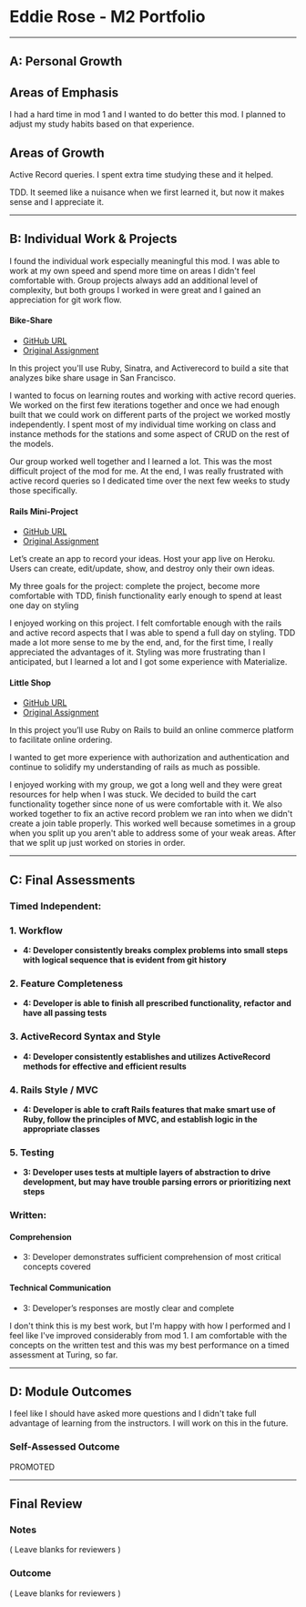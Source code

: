 # Eddie Rose - M2 Portfolio

-----------------------

## A: Personal Growth

## Areas of Emphasis

I had a hard time in mod 1 and I wanted to do better this mod.  I planned to adjust my study habits based on that experience.

## Areas of Growth

Active Record queries.  I spent extra time studying these and it helped.

TDD. It seemed like a nuisance when we first learned it, but now it makes sense and I appreciate it.

-----------------------

## B: Individual Work & Projects

I found the individual work especially meaningful this mod.  I was able to work at my own speed and spend more time on areas I didn't feel comfortable with.  Group projects always add an additional level of complexity, but both groups I worked in were great and I gained an  appreciation for git work flow.

#### Bike-Share

* [GitHub URL](https://github.com/DesTodo/bike-share)
* [Original Assignment](https://github.com/turingschool/bike-share)

In this project you'll use Ruby, Sinatra, and Activerecord to build a site that analyzes bike share usage in San Francisco.

I wanted to focus on learning routes and working with active record queries.  We worked on the first few iterations together and once we had enough built that we could work on different parts of the project we worked mostly independently.  I spent most of my individual time working on class and instance methods for the stations and some aspect of CRUD on the rest of the models.

Our group worked well together and I learned a lot.  This was the most difficult project of the mod for me.  At the end, I was really frustrated with active record queries so I dedicated time over the next few weeks to study those specifically.

#### Rails Mini-Project

* [GitHub URL](https://github.com/erose357/idea_box)
* [Original Assignment](http://backend.turing.io/module2/projects/mini-project)

Let’s create an app to record your ideas. Host your app live on Heroku. Users can create, edit/update, show, and destroy only their own ideas.

My three goals for the project: complete the project, become more comfortable with TDD, finish functionality early enough to spend at least one day on styling

I enjoyed working on this project.  I felt comfortable enough with the rails and active record aspects that I was able to spend a full day on styling.  TDD made a lot more sense to me by the end, and, for the first time, I really appreciated the advantages of it.  Styling was more frustrating than I anticipated, but I learned a lot and I got some experience with Materialize.

#### Little Shop

* [GitHub URL](https://github.com/jtruong2/little_shop)
* [Original Assignment](http://backend.turing.io/module2/projects/little_shop)

In this project you’ll use Ruby on Rails to build an online commerce platform to facilitate online ordering.

I wanted to get more experience with authorization and authentication and continue to solidify my understanding of rails as much as possible.

I enjoyed working with my group, we got a long well and they were great resources for help when I was stuck.  We decided to build the cart functionality together since none of us were comfortable with it. We also worked together to fix an active record problem we ran into when we didn't create a join table properly.  This worked well because sometimes in a group when you split up you aren't able to address some of your weak areas.  After that we split up just worked on stories in order.   

-----------------------

## C: Final Assessments

### Timed Independent:

### 1. Workflow

* **4: Developer consistently breaks complex problems into small steps with logical sequence that is evident from git history**

### 2. Feature Completeness

* **4: Developer is able to finish all prescribed functionality, refactor and have all passing tests**

### 3. ActiveRecord Syntax and Style

* **4: Developer consistently establishes and utilizes ActiveRecord methods for effective and efficient results**

### 4. Rails Style / MVC

* **4: Developer is able to craft Rails features that make smart use of Ruby, follow the principles of MVC, and establish logic in the appropriate classes**

### 5. Testing

* **3: Developer uses tests at multiple layers of abstraction to drive development, but may have trouble parsing errors or prioritizing next steps**

### Written:

#### Comprehension

*   3: Developer demonstrates sufficient comprehension of most critical concepts covered

#### Technical Communication

*   3: Developer’s responses are mostly clear and complete


I don't think this is my best work, but I'm happy with how I performed and I feel like I've improved considerably from mod 1.  I am comfortable with the concepts on the written test and this was my best performance on a timed assessment at Turing, so far.

-----------------------

## D: Module Outcomes

I feel like I should have asked more questions and I didn't take full advantage of learning from the instructors. I will work on this in the future.  

### Self-Assessed Outcome

PROMOTED

------------------

## Final Review

### Notes

( Leave blanks for reviewers )

### Outcome

( Leave blanks for reviewers )
